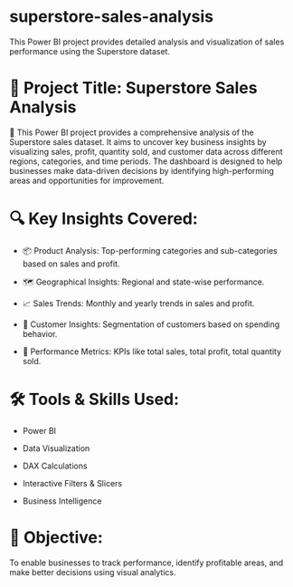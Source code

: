# superstore-sales-analysis

This Power BI project provides detailed analysis and visualization of sales performance using the Superstore dataset.

# 📌 Project Title: Superstore Sales Analysis 

📝 This Power BI project provides a comprehensive analysis of the Superstore sales dataset. It aims to uncover key business insights by visualizing sales, profit, quantity sold, and customer data across different regions, categories, and time periods. The dashboard is designed to help businesses make data-driven decisions by identifying high-performing areas and opportunities for improvement.

# 🔍 Key Insights Covered:

* 📦 Product Analysis: Top-performing categories and sub-categories based on sales and profit.

* 🗺️ Geographical Insights: Regional and state-wise performance.

* 📈 Sales Trends: Monthly and yearly trends in sales and profit.

* 👥 Customer Insights: Segmentation of customers based on spending behavior.

* 💼 Performance Metrics: KPIs like total sales, total profit, total quantity sold.

# 🛠️ Tools & Skills Used:

* Power BI

* Data Visualization

* DAX Calculations

* Interactive Filters & Slicers

* Business Intelligence

# 🎯 Objective:
To enable businesses to track performance, identify profitable areas, and make better decisions using visual analytics.
